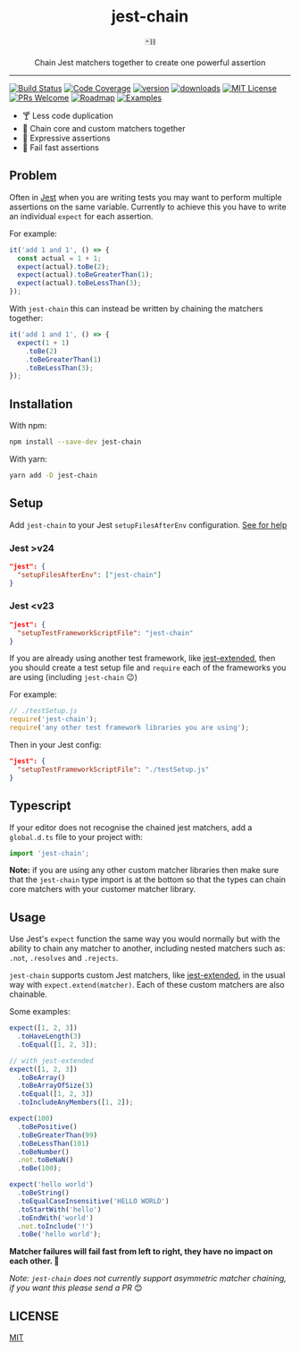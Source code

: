 <div align="center">
  <h1>jest-chain</h1>

🃏⛓

Chain Jest matchers together to create one powerful assertion

</div>

<hr />

[![Build Status](https://img.shields.io/travis/mattphillips/jest-chain.svg?style=flat-square)](https://travis-ci.org/mattphillips/jest-chain)
[![Code Coverage](https://img.shields.io/codecov/c/github/mattphillips/jest-chain.svg?style=flat-square)](https://codecov.io/github/mattphillips/jest-chain)
[![version](https://img.shields.io/npm/v/jest-chain.svg?style=flat-square)](https://www.npmjs.com/package/jest-chain)
[![downloads](https://img.shields.io/npm/dm/jest-chain.svg?style=flat-square)](http://npm-stat.com/charts.html?package=jest-chain&from=2017-09-14)
[![MIT License](https://img.shields.io/npm/l/jest-chain.svg?style=flat-square)](https://github.com/mattphillips/jest-chain/blob/master/LICENSE)
[![PRs Welcome](https://img.shields.io/badge/PRs-welcome-brightgreen.svg?style=flat-square)](http://makeapullrequest.com)
[![Roadmap](https://img.shields.io/badge/%F0%9F%93%94-roadmap-CD9523.svg?style=flat-square)](https://github.com/mattphillips/jest-chain/blob/master/docs/ROADMAP.md)
[![Examples](https://img.shields.io/badge/%F0%9F%92%A1-examples-ff615b.svg?style=flat-square)](https://github.com/mattphillips/jest-chain/blob/master/docs/EXAMPLES.md)

* 🍸 Less code duplication
* 🤗 Chain core and custom matchers together
* 👾 Expressive assertions
* 🚨 Fail fast assertions

## Problem

Often in [Jest](https://facebook.github.io/jest/) when you are writing tests you may want to perform multiple assertions on the
same variable. Currently to achieve this you have to write an individual `expect` for each
assertion.

For example:

```js
it('add 1 and 1', () => {
  const actual = 1 + 1;
  expect(actual).toBe(2);
  expect(actual).toBeGreaterThan(1);
  expect(actual).toBeLessThan(3);
});
```

With `jest-chain` this can instead be written by chaining the matchers together:

```js
it('add 1 and 1', () => {
  expect(1 + 1)
    .toBe(2)
    .toBeGreaterThan(1)
    .toBeLessThan(3);
});
```

## Installation

With npm:

```sh
npm install --save-dev jest-chain
```

With yarn:

```sh
yarn add -D jest-chain
```

## Setup

Add `jest-chain` to your Jest `setupFilesAfterEnv` configuration. [See for help](https://jestjs.io/docs/en/next/configuration#setupfilesafterenv-array)

### Jest >v24

```json
"jest": {
  "setupFilesAfterEnv": ["jest-chain"]
}
```

### Jest <v23

```json
"jest": {
  "setupTestFrameworkScriptFile": "jest-chain"
}
```

If you are already using another test framework, like [jest-extended](https://github.com/jest-community/jest-extended), then you should create a test setup file and `require` each of the frameworks you are using (including `jest-chain` 😉)

For example:

```js
// ./testSetup.js
require('jest-chain');
require('any other test framework libraries you are using');
```

Then in your Jest config:

```json
"jest": {
  "setupTestFrameworkScriptFile": "./testSetup.js"
}
```

## Typescript

If your editor does not recognise the chained jest matchers, add a `global.d.ts` file to your project with:


```js
import 'jest-chain';
```

__Note:__ if you are using any other custom matcher libraries then make sure that the `jest-chain` type import is at the bottom so that the types can chain core matchers with your customer matcher library.

## Usage

Use Jest's `expect` function the same way you would normally but with the ability to chain any
matcher to another, including nested matchers such as: `.not`, `.resolves` and `.rejects`.

`jest-chain` supports custom Jest matchers, like [jest-extended](https://github.com/jest-community/jest-extended), in the usual way with `expect.extend(matcher)`.
Each of these custom matchers are also chainable.

Some examples:

```js
expect([1, 2, 3])
  .toHaveLength(3)
  .toEqual([1, 2, 3]);
```

```js
// with jest-extended
expect([1, 2, 3])
  .toBeArray()
  .toBeArrayOfSize(3)
  .toEqual([1, 2, 3])
  .toIncludeAnyMembers([1, 2]);

expect(100)
  .toBePositive()
  .toBeGreaterThan(99)
  .toBeLessThan(101)
  .toBeNumber()
  .not.toBeNaN()
  .toBe(100);

expect('hello world')
  .toBeString()
  .toEqualCaseInsensitive('HELLO WORLD')
  .toStartWith('hello')
  .toEndWith('world')
  .not.toInclude('!')
  .toBe('hello world');
```

**Matcher failures will fail fast from left to right, they have no impact on each other. 🎉**

_Note: `jest-chain` does not currently support asymmetric matcher chaining, if you want this please send a PR_ 😊

## LICENSE

[MIT](/LICENSE)
